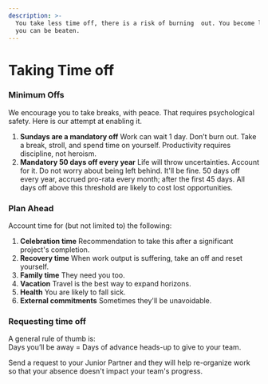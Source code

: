 ```yaml
---
description: >-
  You take less time off, there is a risk of burning  out. You become lazy, and
  you can be beaten.
---
```


# Taking Time off

### Minimum Offs

We encourage you to take breaks, with peace. That requires psychological safety. Here is our attempt at enabling it.

1. **Sundays are a mandatory off** Work can wait 1 day. Don’t burn out. Take a break, stroll, and spend time on yourself.    Productivity requires discipline, not heroism.  
2. **Mandatory 50 days off every year**  Life will throw uncertainties. Account for it. Do not worry about being left behind. It'll be fine.  50 days off every year, accrued pro-rata every month; after the first 45 days. All days off above this threshold are likely to cost lost opportunities.

### 

### Plan Ahead

Account time for \(but not limited to\) the following:

1. **Celebration time** Recommendation to take this after a significant project's completion.
2. **Recovery time** When work output is suffering, take an off and reset yourself. 
3. **Family time** They need you too. 
4. **Vacation** Travel is the best way to expand horizons.
5. **Health** You are likely to fall sick. 
6. **External commitments** Sometimes they'll be unavoidable.

### 

### Requesting time off

A general rule of thumb is:  
Days you’ll be away = Days of advance heads-up to give to your team.

Send a request to your Junior Partner and they will help re-organize work so that your absence doesn't impact your team's progress.

